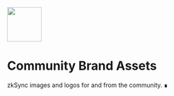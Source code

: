 <img src="https://github.com/bxpana/zksync-community-brand-assets/blob/39be2a610abf9a8417f9a9107ea076331446934b/zkSync/Era%E2%88%8E%20/Era.png" height="80px">

# Community Brand Assets
zkSync images and logos for and from the community. ∎ 
